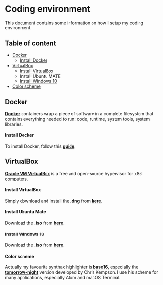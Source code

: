 # Coding environment

This document contains some information on how I setup my coding environment.

## Table of content

* [Docker](#docker)
    * [Install Docker](#install-docker)
* [VirtualBox](#virtualbox)
    * [Install VirtualBox](#install-virtualbox)
    * [Install Ubuntu MATE](#install-ubuntu-mate)
    * [Install Windows 10](#install-windows-10)
* [Color scheme](#color-scheme)

## Docker

[**Docker**](https://www.docker.com) containers wrap a piece of software in a complete filesystem that contains everything needed to run: code, runtime, system tools, system libraries.

#### Install Docker

To install Docker, follow this [__guide__](https://docs.docker.com/docker-for-mac/).

## VirtualBox

[**Oracle VM VirtualBox**](https://www.virtualbox.org) is a free and open-source hypervisor for x86 computers.

#### Install VirtualBox

Simply download and install the **.dng** from [__here__](https://www.virtualbox.org/wiki/Downloads).

#### Install Ubuntu Mate

Download the **.iso** from [__here__](https://ubuntu-mate.org).

#### Install Windows 10

Download the **.iso** from [**here**](https://www.microsoft.com/it-it/software-download/windows10ISO).

#### Color scheme

Actually my favourite synthax highlighter is [__base16__](https://github.com/chriskempson/base16), especially the [__tomorrow-night__](https://github.com/chriskempson/base16-tomorrow-scheme) version developed by Chris Kempson. I use his scheme for many applications, especially Atom and macOS Terminal.

